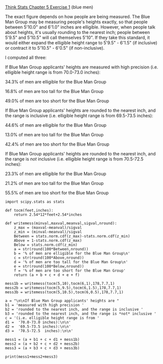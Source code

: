 [Think Stats Chapter 5 Exercise 1](http://greenteapress.com/thinkstats2/html/thinkstats2006.html#toc50) (blue men)

The exact figure depends on how people are being measured. The Blue Man Group may be measuring people's heights exactly, so that people between 5'10.0" and 6'1.0" inches are elligible. However, when people talk about heights, it's usually rounding to the nearest inch; people between 5'9.5" and 5'10.5" will call themselves 5'10". If they take this standard, it would either expand the elligible height range to 5'9.5" - 6'1.5" (if inclusive) or contract it to 5'10.5" - 6'0.5" (if non-inclusive).

I computed all three:

If Blue Man Group applicants' heights are measured with high precision (i.e. elligible height range is from 70.0-73.0 inches):

34.3% of men are elligible for the Blue Man Group

16.8% of men are too tall for the Blue Man Group

49.0% of men are too short for the Blue Man Group

If Blue Man Group applicants' heights are rounded to the nearest inch, and the range is inclusive (i.e. elligible height range is from 69.5-73.5 inches):

44.6% of men are elligible for the Blue Man Group

13.0% of men are too tall for the Blue Man Group

42.4% of men are too short for the Blue Man Group

If Blue Man Group applicants' heights are rounded to the nearest inch, and the range is *not* inclusive (i.e. elligible height range is from 70.5-72.5  inches):

23.3% of men are elligible for the Blue Man Group

21.2% of men are too tall for the Blue Man Group

55.5% of men are too short for the Blue Man Group

```
import scipy.stats as stats

def tocm(feet,inches):
    return 2.54*12*feet+2.54*inches
    
def writemess(minval,maxval,meanval,sigval,nround):
    z_max = (maxval-meanval)/sigval
    z_min = (minval-meanval)/sigval
    Between = stats.norm.cdf(z_max)-stats.norm.cdf(z_min)
    Above = 1-stats.norm.cdf(z_max)
    Below = stats.norm.cdf(z_min)
    a = str(round(100*Between,nround))
    b = '% of men are elligible for the Blue Man Group\n'
    c = str(round(100*Above,nround))
    d = '% of men are too tall for the Blue Man Group\n'
    e = str(round(100*Below,nround))
    f = '% of men are too short for the Blue Man Group'
    return (a + b + c + d + e + f)
    
mess1b = writemess(tocm(5,10),tocm(6,1),178,7.7,1)
mess2b = writemess(tocm(5,9.5),tocm(6,1.5),178,7.7,1)
mess3b = writemess(tocm(5,10.5),tocm(6,0.5),178,7.7,1)

a = "\n\nIf Blue Man Group applicants' heights are "
b1 = 'measured with high precision '
b2 = 'rounded to the nearest inch, and the range is inclusive '
b3 = 'rounded to the nearest inch, and the range is *not* inclusive '
c = '(i.e. elligible height range is from '
d1 =  '70.0-73.0 inches):\n\n'
d2 =  '69.5-73.5 inches):\n\n'
d3 =  '70.5-72.5  inches):\n\n'

mess1 = (a + b1 + c + d1 + mess1b)
mess2 = (a + b2 + c + d2 + mess2b)
mess3 = (a + b3 + c + d3 + mess3b)

print(mess1+mess2+mess3)
```
